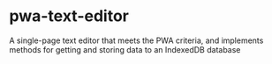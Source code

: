 # pwa-text-editor
A single-page text editor that meets the PWA criteria, and implements methods for getting and storing data to an IndexedDB database
